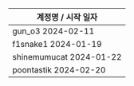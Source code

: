 | 계정명 / 시작 일자|
|--------|
| gun_o3 2024-02-11 |
| f1snake1 2024-01-19 |
| shinemumucat 2024-01-22 |
| poontastik 2024-02-20 |
